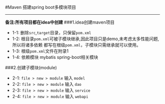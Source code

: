 #Maven 搭建spring boot多模块项目

***
**备注:所有项目都在idea中创建**
###1.idea创建maven项目
   - 1-1:  删除`src`,`target`目录，只保留`pom.xml`
   - 1-2:  根目录`pom.xml`可被子模块继承,因此项目只是demo,未考虑太多性能问题,所以将诸多依赖
           都写在根级`pom.xml`，子模块只需继承就可以使用。
   - 1-3:  根级`pom.xml`文件在附录1
   - 1-4:  依赖模块 mybatis spring-boot相关模块
   
###2.创建子模块(module)

   - 2-1: `file > new > module` 输入 `model`
   - 2-2: `file > new > module` 输入 `dao`
   - 2-3: `file > new > module` 输入 `service`
   - 2-4: `file > new > module` 输入 `webapi`
           